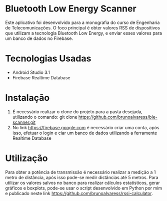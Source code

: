 # Bluetooth Low Energy Scanner

Este aplicativo foi desenvolvido para a monografia do curso de Engenharia de Telecomunicações. O foco principal é obter valores RSS de 
dispositivos que utilizam a tecnologia Bluetooth Low Energy, e enviar esses valores para um banco de dados no Firebase. 

# Tecnologias Usadas

- Android Studio 3.1
- Firebase Realtime Database

# Instalação

1. É necessário realizar o clone do projeto para a pasta desejada, utilizando o comando: git clone https://github.com/brunoalvaress/ble-scanner.git
2. No link https://firebase.google.com é necessário criar uma conta, após isso, efetuar o login e ciar um banco de dados utilizando a ferramente Realtime Database

# Utilização 

Para obter a potência de transmissão é necessário realizar a medição a 1 metro de distância, após isso pode-se medir distâncias até 5 metros. Para utilizar os valores salvos no banco para realizar cálculos estatísticos, gerar gráficos e boxplots, pode-se usar o script desenvolvido em Python por mim e publicado neste link https://github.com/brunoalvaress/rssi-calculator.
